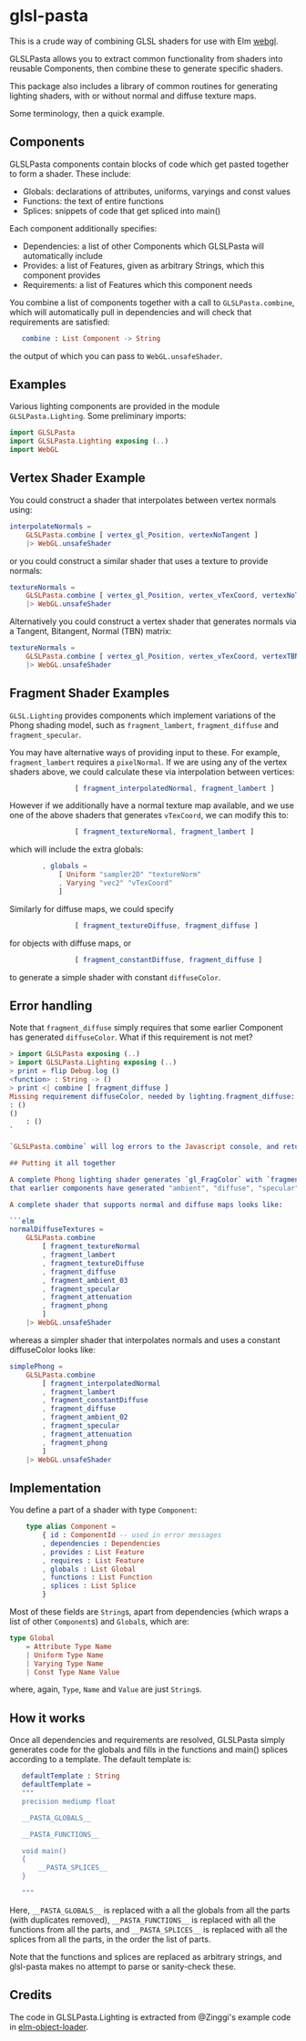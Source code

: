 # glsl-pasta

This is a crude way of combining GLSL shaders for use with Elm
[webgl](http://package.elm-lang.org/packages/elm-community/elm-webgl/latest/WebGL).

GLSLPasta allows you to extract common functionality from shaders into reusable Components,
then combine these to generate specific shaders.

This package also includes a library of common routines for generating lighting shaders,
with or without normal and diffuse texture maps.

Some terminology, then a quick example.

## Components

GLSLPasta components contain blocks of code which get pasted together to form a shader. These include:

  * Globals: declarations of attributes, uniforms, varyings and const values
  * Functions: the text of entire functions
  * Splices: snippets of code that get spliced into main()

Each component additionally specifies:

  * Dependencies: a list of other Components which GLSLPasta will automatically include
  * Provides: a list of Features, given as arbitrary Strings, which this component provides
  * Requirements: a list of Features which this component needs

You combine a list of components together with a call to `GLSLPasta.combine`, which will automatically
pull in dependencies and will check that requirements are satisfied:

```elm
   combine : List Component -> String
```

the output of which you can pass to `WebGL.unsafeShader`.


## Examples

Various lighting components are provided in the module `GLSLPasta.Lighting`. Some preliminary imports:


```elm
import GLSLPasta
import GLSLPasta.Lighting exposing (..)
import WebGL
```

## Vertex Shader Example

You could construct a shader that interpolates between vertex normals using:

```elm
interpolateNormals =
    GLSLPasta.combine [ vertex_gl_Position, vertexNoTangent ]
    |> WebGL.unsafeShader
```

or you could construct a similar shader that uses a texture to provide normals:


```elm
textureNormals =
    GLSLPasta.combine [ vertex_gl_Position, vertex_vTexCoord, vertexNoTangent ]
    |> WebGL.unsafeShader
```

Alternatively you could construct a vertex shader that generates normals via a
Tangent, Bitangent, Normal (TBN) matrix:

```elm
textureNormals =
    GLSLPasta.combine [ vertex_gl_Position, vertex_vTexCoord, vertexTBN ]
    |> WebGL.unsafeShader
```

## Fragment Shader Examples


`GLSL.Lighting` provides components which implement variations of the Phong shading model, such as
`fragment_lambert`, `fragment_diffuse` and `fragment_specular`.

You may have alternative ways of providing input to these. For example, `fragment_lambert` requires
a `pixelNormal`. If we are using any of the vertex shaders above, we could calculate these via
interpolation between vertices:


```elm
                [ fragment_interpolatedNormal, fragment_lambert ]
```

However if we additionally have a normal texture map available, and we use one of the above shaders that
generates `vTexCoord`, we can modify this to:

```elm
                [ fragment_textureNormal, fragment_lambert ]
```

which will include the extra globals:

```elm
        , globals =
            [ Uniform "sampler2D" "textureNorm"
            , Varying "vec2" "vTexCoord"
            ]
```


Similarly for diffuse maps, we could specify


```elm
                [ fragment_textureDiffuse, fragment_diffuse ]
```

for objects with diffuse maps, or


```elm
                [ fragment_constantDiffuse, fragment_diffuse ]

```

to generate a simple shader with constant `diffuseColor`.

## Error handling

Note that `fragment_diffuse` simply requires that some earlier Component has generated `diffuseColor`. What if
this requirement is not met?

```elm
> import GLSLPasta exposing (..)
> import GLSLPasta.Lighting exposing (..)
> print = flip Debug.log ()
<function> : String -> ()
> print <| combine [ fragment_diffuse ]
Missing requirement diffuseColor, needed by lighting.fragment_diffuse: "<<GLSLPasta>>"
: ()
()
    : ()
`

`GLSLPasta.combine` will log errors to the Javascript console, and return an empty String.

## Putting it all together

A complete Phong lighting shader generates `gl_FragColor` with `fragment_phong`, which requires
that earlier components have generated "ambient", "diffuse", "specular" and "attenuation".

A complete shader that supports normal and diffuse maps looks like:

```elm
normalDiffuseTextures =
    GLSLPasta.combine
        [ fragment_textureNormal
        , fragment_lambert
        , fragment_textureDiffuse
        , fragment_diffuse
        , fragment_ambient_03
        , fragment_specular
        , fragment_attenuation
        , fragment_phong
        ]
    |> WebGL.unsafeShader
```

whereas a simpler shader that interpolates normals and uses a constant diffuseColor looks like:


```elm
simplePhong =
    GLSLPasta.combine
        [ fragment_interpolatedNormal
        , fragment_lambert
        , fragment_constantDiffuse
        , fragment_diffuse
        , fragment_ambient_02
        , fragment_specular
        , fragment_attenuation
        , fragment_phong
        ]
    |> WebGL.unsafeShader
```


## Implementation

You define a part of a shader with type `Component`:

```elm
    type alias Component =
        { id : ComponentId -- used in error messages
        , dependencies : Dependencies
        , provides : List Feature
        , requires : List Feature
        , globals : List Global
        , functions : List Function
        , splices : List Splice
        }
```

Most of these fields are `String`s, apart from dependencies (which wraps a list of other `Component`s) and
`Global`s, which are:

```elm
type Global
    = Attribute Type Name
    | Uniform Type Name
    | Varying Type Name
    | Const Type Name Value
```

where, again, `Type`, `Name` and `Value` are just `String`s.

## How it works

Once all dependencies and requirements are resolved, GLSLPasta simply generates code for the globals
and fills in the functions and main() splices according to a template.
The default template is:

```elm
   defaultTemplate : String
   defaultTemplate =
   """
   precision mediump float

   __PASTA_GLOBALS__

   __PASTA_FUNCTIONS__

   void main()
   {
       __PASTA_SPLICES__
   }

   """
```

Here, `__PASTA_GLOBALS__` is replaced with a all the globals from all the parts (with duplicates removed),
`__PASTA_FUNCTIONS__` is replaced with all the functions from all the parts,
and `__PASTA_SPLICES__` is replaced with all the splices from all the parts, in the order the list of parts.

Note that the functions and splices are replaced as arbitrary strings, and glsl-pasta makes no
attempt to parse or sanity-check these.


## Credits

The code in GLSLPasta.Lighting is extracted from @Zinggi's example code in
[elm-object-loader](https://github.com/Zinggi/elm-obj-loader/tree/master/examples).
